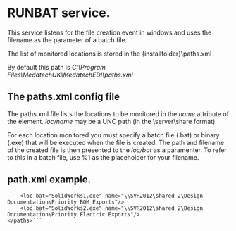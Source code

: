 # RUNBAT service.

This service listens for the file creation event in windows and uses the filename as the parameter of a batch file.

The list of monitored locations is stored in the {installfolder}\paths.xml

By default this path is *C:\Program Files\MedatechUK\MedatechEDI\paths.xml*

<?xml version="1.0"?>

## The paths.xml config file

The paths.xml file lists the locations to be monitored in the *name* attribute of the *<loc>* element.
*loc/name* may be a UNC path (in the \\server\share format).

For each location monitored you must specify a batch file (.bat) or binary (.exe) that will be executed when the file is created.
The path and filename of the created file is then presented to the *loc/bat* as a paramenter.
To refer to this in a batch file, use %1 as the placeholder for your filename.

## path.xml example.

```<paths>
	<loc bat="SolidWorks1.exe" name="\\SVR2012\shared 2\Design Documentation\Priority BOM Exports"/>
	<loc bat="SolidWorks2.exe" name="\\SVR2012\shared 2\Design Documentation\Priority Electric Exports"/>
</paths>```